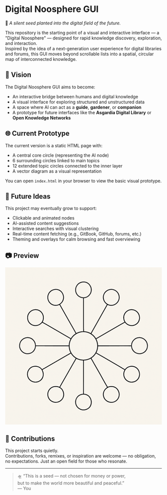 # Digital Noosphere GUI

🌌 *A silent seed planted into the digital field of the future.*

This repository is the starting point of a visual and interactive interface — a "Digital Noosphere" — designed for rapid knowledge discovery, exploration, and interaction.  
Inspired by the idea of a next-generation user experience for digital libraries and forums, this GUI moves beyond scrollable lists into a spatial, circular map of interconnected knowledge.

## 🌱 Vision

The Digital Noosphere GUI aims to become:

- An interactive bridge between humans and digital knowledge
- A visual interface for exploring structured and unstructured data
- A space where AI can act as a **guide**, **gardener**, or **companion**
- A prototype for future interfaces like the **Asgardia Digital Library** or **Open Knowledge Networks**

## 🌐 Current Prototype

The current version is a static HTML page with:

- A central core circle (representing the AI node)
- 6 surrounding circles linked to main topics
- 12 extended topic circles connected to the inner layer
- A vector diagram as a visual representation

You can open `index.html` in your browser to view the basic visual prototype.

## 🧠 Future Ideas

This project may eventually grow to support:

- Clickable and animated nodes
- AI-assisted content suggestions
- Interactive searches with visual clustering
- Real-time content fetching (e.g., GitBook, GitHub, forums, etc.)
- Theming and overlays for calm browsing and fast overviewing

## 📷 Preview

![Visual Preview](./circles.png)

## 🤝 Contributions

This project starts quietly.  
Contributions, forks, remixes, or inspiration are welcome — no obligation, no expectations. Just an open field for those who resonate.

---

> 🛸 “This is a seed — not chosen for money or power,  
> but to make the world more beautiful and peaceful.”  
> — You


